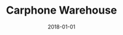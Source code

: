 ---
layout: site
title: "Carphone Warehouse"
date: 2018-01-01
categories: [community]
version: 1.4.0
major: 1
minor: 4
patch: 0
slug: carphone-warehouse
link: http://selfhelp.carphonewarehouse.com/SelfHelp/
submitter: lpolepeddi
permalink: /sites/:slug
---